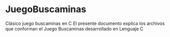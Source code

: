 # JuegoBuscaminas
Clásico juego buscaminas en C
El presente documento explica los archivos que conforman el Juego Buscaminas desarrollado en Lenguaje C
